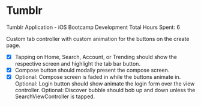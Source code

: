 Tumblr
======

Tumblr Application - iOS Bootcamp Development
Total Hours Spent: 6

Custom tab controller with custom animation for the buttons on the create page.

- [x] Tapping on Home, Search, Account, or Trending should show the respective screen and highlight the tab bar button.
- [x] Compose button should modally present the compose screen.
- [x] Optional: Compose screen is faded in while the buttons animate in.
Optional: Login button should show animate the login form over the view controller.
Optional: Discover bubble should bob up and down unless the SearchViewController is tapped.
